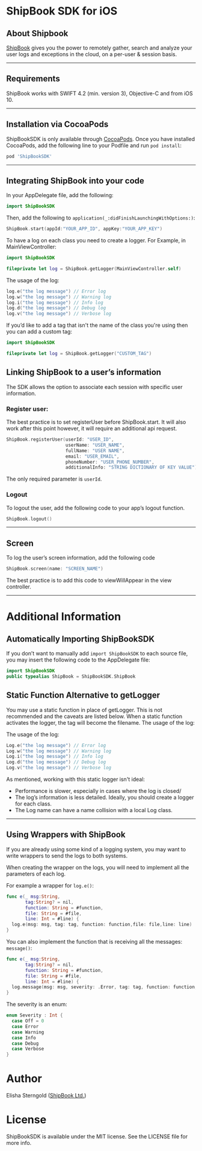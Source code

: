 # ShipBook SDK for iOS

## About Shipbook
[ShipBook](https://www.shipbook.io) gives you the power to remotely gather, search and analyze your user logs and exceptions in the cloud, on a per-user & session basis.

---

## Requirements
ShipBook works with SWIFT 4.2 (min. version 3), Objective-C and from iOS 10. 

---
## Installation via CocoaPods

ShipBookSDK is only available through [CocoaPods](http://cocoapods.org). Once you have installed CocoaPods, add the following line to your Podfile and run `pod install`:

```ruby
pod 'ShipBookSDK'
```
---
##  Integrating ShipBook into your code

In your AppDelegate file, add the following:
```swift
import ShipBookSDK
```

Then, add the following to `application(_:didFinishLaunchingWithOptions:)`:

```swift
ShipBook.start(appId:"YOUR_APP_ID", appKey:"YOUR_APP_KEY")
```

To have a log on each class you need to create a logger. 
For Example, in MainViewController:
```swift
import ShipBookSDK

fileprivate let log = ShipBook.getLogger(MainViewController.self)
```

The usage of the log:

```swift
log.e("the log message") // Error log
log.w("the log message") // Warning log
log.i("the log message") // Info log
log.d("the log message") // Debug log
log.v("the log message") // Verbose log
```

If you’d like to add a tag that isn't the name of the class you're using then you can add a custom tag:
```swift
import ShipBookSDK

fileprivate let log = ShipBook.getLogger("CUSTOM_TAG")
```

## Linking ShipBook to a user’s information
The SDK allows the option to associate each session with specific user information.

### Register user:
The best practice is to set registerUser before ShipBook.start. It will also work after this point however, it will require an additional api request.
```swift
ShipBook.registerUser(userId: "USER_ID",
                      userName: "USER_NAME",
                      fullName: "USER NAME",
                      email: "USER_EMAIL",
                      phoneNumber: "USER_PHONE_NUMBER",
                      additionalInfo: "STRING DICTIONARY OF KEY VALUE")
```
The only required parameter is `userId`.

### Logout
To logout the user, add the following code to your app’s logout function.
```swift
ShipBook.logout()
```
---

## Screen
To log the user’s screen information, add the following code
```swift
ShipBook.screen(name: "SCREEN_NAME")
```
The best practice is to add this code to viewWillAppear in the view controller.

---

# Additional Information
## Automatically Importing ShipBookSDK
If you don’t want to manually add `import ShipBookSDK` to each source file, you may insert the following code to the AppDelegate file:

```swift
import ShipBookSDK
public typealias ShipBook = ShipBookSDK.ShipBook
```

## Static Function Alternative to getLogger
You may use a static function in place of getLogger. This is not recommended and the caveats are listed below. When a static function activates the logger, the tag will become the filename.
The usage of the log:

The usage of the log:
```swift
Log.e("the log message") // Error log
Log.w("the log message") // Warning log
Log.i("the log message") // Info log
Log.d("the log message") // Debug log
Log.v("the log message") // Verbose log
```
As mentioned, working with this static logger isn't ideal:
* Performance is slower, especially in cases where the log is closed/
* The log’s information is less detailed. Ideally, you should create a logger for each class.
* The Log name can have a name collision with a local Log class.

---

## Using Wrappers with ShipBook
If you are already using some kind of a logging system, you may want to write wrappers to send the logs to both systems.

When creating the wrapper on the logs, you will need to implement all the parameters of each log.

For example a wrapper for `log.e()`:
```swift
func e(_ msg:String,
       tag:String? = nil,
       function: String = #function,
       file: String = #file,
       line: Int = #line) {
  log.e(msg: msg, tag: tag, function: function,file: file,line: line)
}
```

You can also implement the function that is receiving all the messages:  `message()`:

```swift
func e(_ msg:String,
       tag:String? = nil,
       function: String = #function,
       file: String = #file,
       line: Int = #line) {
  log.message(msg: msg, severity: .Error, tag: tag, function: function,file: file,line: line)
}
```
The severity is an enum:
```swift
enum Severity : Int {
  case Off = 0
  case Error
  case Warning
  case Info
  case Debug
  case Verbose
}
```



# Author

Elisha Sterngold ([ShipBook Ltd.](https://www.shipbook.io))

# License

ShipBookSDK is available under the MIT license. See the LICENSE file for more info.
